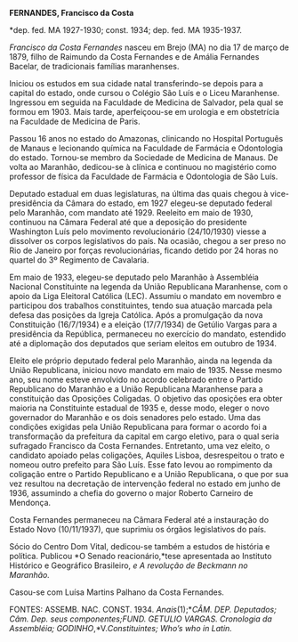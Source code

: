 **FERNANDES, Francisco da Costa**

\*dep. fed. MA 1927-1930; const. 1934; dep. fed. MA 1935-1937.

*Francisco da Costa Fernandes* nasceu em Brejo (MA) no dia 17 de março
de 1879, filho de Raimundo da Costa Fernandes e de Amália Fernandes
Bacelar, de tradicionais famílias maranhenses.

Iniciou os estudos em sua cidade natal transferindo-se depois para a
capital do estado, onde cursou o Colégio São Luís e o Liceu Maranhense.
Ingressou em seguida na Faculdade de Medicina de Salvador, pela qual se
formou em 1903. Mais tarde, aperfeiçoou-se em urologia e em obstetrícia
na Faculdade de Medicina de Paris.

Passou 16 anos no estado do Amazonas, clinicando no Hospital Português
de Manaus e lecionando química na Faculdade de Farmácia e Odontologia do
estado. Tornou-se membro da Sociedade de Medicina de Manaus. De volta ao
Maranhão, dedicou-se à clínica e continuou no magistério como professor
de física da Faculdade de Farmácia e Odontologia de São Luís.

Deputado estadual em duas legislaturas, na última das quais chegou à
vice-presidência da Câmara do estado, em 1927 elegeu-se deputado federal
pelo Maranhão, com mandato até 1929. Reeleito em maio de 1930, continuou
na Câmara Federal até que a deposição do presidente Washington Luís pelo
movimento revolucionário (24/10/1930) viesse a dissolver os corpos
legislativos do país. Na ocasião, chegou a ser preso no Rio de Janeiro
por forças revolucionárias, ficando detido por 24 horas no quartel do 3º
Regimento de Cavalaria.

Em maio de 1933, elegeu-se deputado pelo Maranhão à Assembléia Nacional
Constituinte na legenda da União Republicana Maranhense, com o apoio da
Liga Eleitoral Católica (LEC). Assumiu o mandato em novembro e
participou dos trabalhos constituintes, tendo sua atuação marcada pela
defesa das posições da Igreja Católica. Após a promulgação da nova
Constituição (16/7/1934) e a eleição (17/7/1934) de Getúlio Vargas para
a presidência da República, permaneceu no exercício do mandato,
estendido até a diplomação dos deputados que seriam eleitos em outubro
de 1934.

Eleito ele próprio deputado federal pelo Maranhão, ainda na legenda da
União Republicana, iniciou novo mandato em maio de 1935. Nesse mesmo
ano, seu nome esteve envolvido no acordo celebrado entre o Partido
Republicano do Maranhão e a União Republicana Maranhense para a
constituição das Oposições Coligadas. O objetivo das oposições era obter
maioria na Constituinte estadual de 1935 e, desse modo, eleger o novo
governador do Maranhão e os dois senadores pelo estado. Uma das
condições exigidas pela União Republicana para formar o acordo foi a
transformação da prefeitura da capital em cargo eletivo, para o qual
seria sufragado Francisco da Costa Fernandes. Entretanto, uma vez
eleito, o candidato apoiado pelas coligações, Aquiles Lisboa,
desrespeitou o trato e nomeou outro prefeito para São Luís. Esse fato
levou ao rompimento da coligação entre o Partido Republicano e a União
Republicana, o que por sua vez resultou na decretação de intervenção
federal no estado em junho de 1936, assumindo a chefia do governo o
major Roberto Carneiro de Mendonça.

Costa Fernandes permaneceu na Câmara Federal até a instauração do Estado
Novo (10/11/1937), que suprimiu os órgãos legislativos do país.

Sócio do Centro Dom Vital, dedicou-se também a estudos de história e
política. Publicou *O Senado reacionário,*tese apresentada ao Instituto
Histórico e Geográfico Brasileiro, *e A revolução de Beckmann no
Maranhão.*

Casou-se com Luísa Martins Palhano da Costa Fernandes.

FONTES: ASSEMB. NAC. CONST. 1934. *Anais*(1);**CÂM. DEP. *Deputados;
Câm. Dep.* *seus componentes;*FUND. GETULIO VARGAS*. Cronologia da
Assembléia;* GODINHO*,*V.*Constituintes; Who’s who in Latin.*

 
